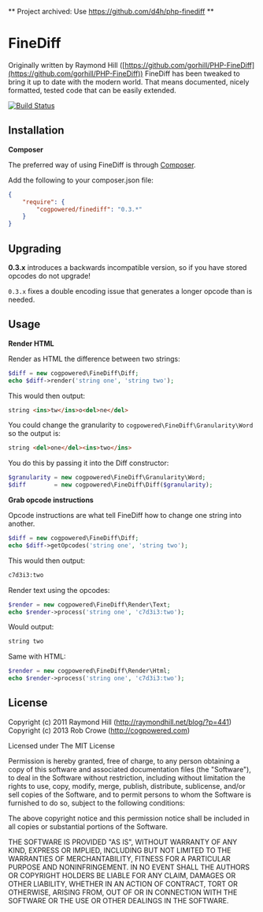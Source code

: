 ** Project archived: Use https://github.com/d4h/php-finediff **

FineDiff
========

Originally written by Raymond Hill ([https://github.com/gorhill/PHP-FineDiff](https://github.com/gorhill/PHP-FineDiff)) FineDiff has been tweaked to bring it up to date with the modern world. That means documented, nicely formatted, tested code that can be easily extended.

[![Build Status](https://travis-ci.org/cogpowered/FineDiff.png?branch=master)](https://travis-ci.org/cogpowered/FineDiff)

Installation
------------

**Composer**

The preferred way of using FineDiff is through [Composer](http://getcomposer.org).

Add the following to your composer.json file:

```json
{
    "require": {
        "cogpowered/finediff": "0.3.*"
    }
}
```

Upgrading
---------

**0.3.x** introduces a backwards incompatible version, so if you have stored opcodes do not upgrade!

`0.3.x` fixes a double encoding issue that generates a longer opcode than is needed.

Usage
-----

**Render HTML**


Render as HTML the difference between two strings:

```php
$diff = new cogpowered\FineDiff\Diff;
echo $diff->render('string one', 'string two');
```

This would then output:

```html
string <ins>tw</ins>o<del>ne</del>
```

You could change the granularity to `cogpowered\FineDiff\Granularity\Word` so the output is:

```html
string <del>one</del><ins>two</ins>
```

You do this by passing it into the Diff constructor:

```php
$granularity = new cogpowered\FineDiff\Granularity\Word;
$diff        = new cogpowered\FineDiff\Diff($granularity);
```

**Grab opcode instructions**

Opcode instructions are what tell FineDiff how to change one string into another.

```php
$diff = new cogpowered\FineDiff\Diff;
echo $diff->getOpcodes('string one', 'string two');
```

This would then output:

```html
c7d3i3:two
```

Render text using the opcodes:
```php
$render = new cogpowered\FineDiff\Render\Text;
echo $render->process('string one', 'c7d3i3:two');
```

Would output:
```html
string two
```

Same with HTML:
```php
$render = new cogpowered\FineDiff\Render\Html;
echo $render->process('string one', 'c7d3i3:two');
```

License
-------

Copyright (c) 2011 Raymond Hill (http://raymondhill.net/blog/?p=441)
Copyright (c) 2013 Rob Crowe (http://cogpowered.com)

Licensed under The MIT License

Permission is hereby granted, free of charge, to any person obtaining a copy
of this software and associated documentation files (the "Software"), to deal
in the Software without restriction, including without limitation the rights
to use, copy, modify, merge, publish, distribute, sublicense, and/or sell
copies of the Software, and to permit persons to whom the Software is
furnished to do so, subject to the following conditions:

The above copyright notice and this permission notice shall be included in
all copies or substantial portions of the Software.

THE SOFTWARE IS PROVIDED "AS IS", WITHOUT WARRANTY OF ANY KIND, EXPRESS OR
IMPLIED, INCLUDING BUT NOT LIMITED TO THE WARRANTIES OF MERCHANTABILITY,
FITNESS FOR A PARTICULAR PURPOSE AND NONINFRINGEMENT. IN NO EVENT SHALL THE
AUTHORS OR COPYRIGHT HOLDERS BE LIABLE FOR ANY CLAIM, DAMAGES OR OTHER
LIABILITY, WHETHER IN AN ACTION OF CONTRACT, TORT OR OTHERWISE, ARISING FROM,
OUT OF OR IN CONNECTION WITH THE SOFTWARE OR THE USE OR OTHER DEALINGS IN
THE SOFTWARE.

